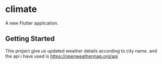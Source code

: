 # climate

A new Flutter application.

## Getting Started

This project give us updated weather details according to city name.
and the api i have used  is https://openweathermap.org/api


